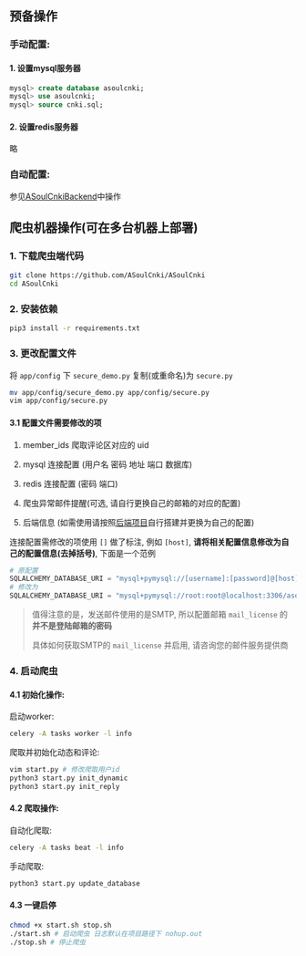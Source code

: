 ## 预备操作
### 手动配置:
#### 1. 设置mysql服务器
```sql
mysql> create database asoulcnki;
mysql> use asoulcnki;
mysql> source cnki.sql;
```
#### 2. 设置redis服务器
略  
### 自动配置:
参见[ASoulCnkiBackend](https://github.com/ASoulCnki/ASoulCnkiBackend)中操作
## 爬虫机器操作(可在多台机器上部署)
### 1. 下载爬虫端代码  
```bash
git clone https://github.com/ASoulCnki/ASoulCnki
cd ASoulCnki
```
### 2. 安装依赖
```bash
pip3 install -r requirements.txt
```
### 3. 更改配置文件
将 `app/config` 下 `secure_demo.py` 复制(或重命名)为 `secure.py`

```bash
mv app/config/secure_demo.py app/config/secure.py
vim app/config/secure.py
```

#### 3.1 配置文件需要修改的项
1. member_ids 爬取评论区对应的 uid

2. mysql 连接配置 (用户名 密码 地址 端口 数据库)

3. redis 连接配置 (密码 端口)

4. 爬虫异常邮件提醒(可选, 请自行更换自己的邮箱的对应的配置)

5. 后端信息 (如需使用请按照[后端项目](https://github.com/AsoulCnki/AsoulCnkiBackEnd)自行搭建并更换为自己的配置)

连接配置需修改的项使用 `[]` 做了标注, 例如 `[host]`, **请将相关配置信息修改为自己的配置信息(去掉括号)**, 下面是一个范例

```py
# 原配置
SQLALCHEMY_DATABASE_URI = "mysql+pymysql://[username]:[password]@[host]:[port]/[database]"
# 修改为
SQLALCHEMY_DATABASE_URI = "mysql+pymysql://root:root@localhost:3306/asoulcnki"
```

> 值得注意的是，发送邮件使用的是SMTP, 所以配置邮箱 `mail_license` 的 **并不是登陆邮箱的密码**
>
>  具体如何获取SMTP的 `mail_license` 并启用, 请咨询您的邮件服务提供商

### 4. 启动爬虫
#### 4.1 初始化操作:
启动worker:
```bash
celery -A tasks worker -l info
```
爬取并初始化动态和评论:
```bash
vim start.py # 修改爬取用户id
python3 start.py init_dynamic
python3 start.py init_reply
```
#### 4.2 爬取操作:
自动化爬取:
```bash
celery -A tasks beat -l info
```
手动爬取:
```bash
python3 start.py update_database
```
#### 4.3 一键启停
```bash
chmod +x start.sh stop.sh
./start.sh # 启动爬虫 日志默认在项目路径下 nohup.out
./stop.sh # 停止爬虫
```